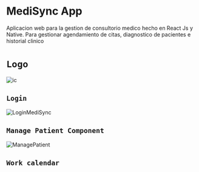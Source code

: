 # MediSync App
Aplicacion web para la gestion de consultorio medico hecho en React Js y Native. Para gestionar agendamiento de citas, diagnostico de pacientes e historial clinico

# `Logo`

![ic](https://github.com/VictorArdila/MediSync-App/assets/89551043/1e0f7de3-6751-49d1-a829-dd393e6d7771)

## `Login`

![LoginMediSync](https://github.com/VictorArdila/MediSync-App/assets/89551043/0913603c-6ee0-4270-ae17-d603aeef5b45)

## `Manage Patient Component`

![ManagePatient](https://github.com/VictorArdila/MediSync-App/assets/89551043/f12044c3-3281-4725-825c-b58a4b663bce)

## `Work calendar`




